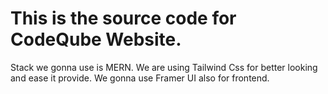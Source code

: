# This is the source code for CodeQube Website.

Stack we gonna use is MERN.
We are using Tailwind Css for better looking and ease it provide. 
We gonna use Framer UI also for frontend. 

